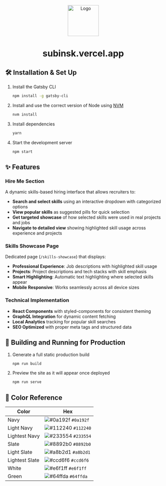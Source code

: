 <div align="center">
  <img alt="Logo" src="https://raw.githubusercontent.com/subinsk/v4/main/src/images/logo.png" width="100" />
</div>
<h1 align="center">
  subinsk.vercel.app
</h1>

## 🛠 Installation & Set Up

1. Install the Gatsby CLI

   ```sh
   npm install -g gatsby-cli
   ```

2. Install and use the correct version of Node using [NVM](https://github.com/nvm-sh/nvm)

   ```sh
   nvm install
   ```

3. Install dependencies

   ```sh
   yarn
   ```

4. Start the development server

   ```sh
   npm start
   ```

## ✨ Features

### Hire Me Section

A dynamic skills-based hiring interface that allows recruiters to:

- **Search and select skills** using an interactive dropdown with categorized options
- **View popular skills** as suggested pills for quick selection
- **Get targeted showcase** of how selected skills were used in real projects and jobs
- **Navigate to detailed view** showing highlighted skill usage across experience and projects

### Skills Showcase Page

Dedicated page (`/skills-showcase`) that displays:

- **Professional Experience**: Job descriptions with highlighted skill usage
- **Projects**: Project descriptions and tech stacks with skill emphasis
- **Smart Highlighting**: Automatic text highlighting where selected skills appear
- **Mobile Responsive**: Works seamlessly across all device sizes

### Technical Implementation

- **React Components** with styled-components for consistent theming
- **GraphQL Integration** for dynamic content fetching
- **Local Analytics** tracking for popular skill searches
- **SEO Optimized** with proper meta tags and structured data

## 🚀 Building and Running for Production

1. Generate a full static production build

   ```sh
   npm run build
   ```

1. Preview the site as it will appear once deployed

   ```sh
   npm run serve
   ```

## 🎨 Color Reference

| Color          | Hex                                                                |
| -------------- | ------------------------------------------------------------------ |
| Navy           | ![#0a192f](https://via.placeholder.com/10/0a192f?text=+) `#0a192f` |
| Light Navy     | ![#112240](https://via.placeholder.com/10/0a192f?text=+) `#112240` |
| Lightest Navy  | ![#233554](https://via.placeholder.com/10/303C55?text=+) `#233554` |
| Slate          | ![#8892b0](https://via.placeholder.com/10/8892b0?text=+) `#8892b0` |
| Light Slate    | ![#a8b2d1](https://via.placeholder.com/10/a8b2d1?text=+) `#a8b2d1` |
| Lightest Slate | ![#ccd6f6](https://via.placeholder.com/10/ccd6f6?text=+) `#ccd6f6` |
| White          | ![#e6f1ff](https://via.placeholder.com/10/e6f1ff?text=+) `#e6f1ff` |
| Green          | ![#64ffda](https://via.placeholder.com/10/64ffda?text=+) `#64ffda` |
